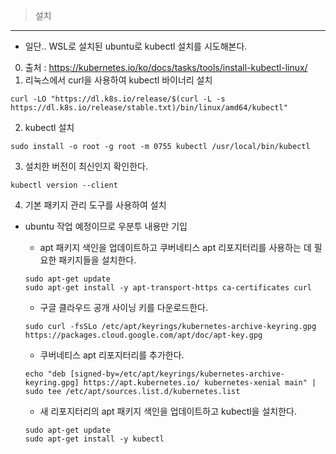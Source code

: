 >설치
---

- 일단.. WSL로 설치된 ubuntu로 kubectl 설치를 시도해본다.
0. 출처 : https://kubernetes.io/ko/docs/tasks/tools/install-kubectl-linux/
1. 리눅스에서 curl을 사용하여 kubectl 바이너리 설치
```
curl -LO "https://dl.k8s.io/release/$(curl -L -s https://dl.k8s.io/release/stable.txt)/bin/linux/amd64/kubectl"
```

2. kubectl 설치
```
sudo install -o root -g root -m 0755 kubectl /usr/local/bin/kubectl
```

3. 설치한 버전이 최신인지 확인한다.
```
kubectl version --client
```

4. 기본 패키지 관리 도구를 사용하여 설치
- ubuntu 작업 예정이므로 우분투 내용만 기입
    * apt 패키지 색인을 업데이트하고 쿠버네티스 apt 리포지터리를 사용하는 데 필요한 패키지들을 설치한다.
    ```
    sudo apt-get update
    sudo apt-get install -y apt-transport-https ca-certificates curl
    ```

    * 구글 클라우드 공개 사이닝 키를 다운로드한다.
    ```
    sudo curl -fsSLo /etc/apt/keyrings/kubernetes-archive-keyring.gpg https://packages.cloud.google.com/apt/doc/apt-key.gpg
    ```

    * 쿠버네티스 apt 리포지터리를 추가한다.
    ```
    echo "deb [signed-by=/etc/apt/keyrings/kubernetes-archive-keyring.gpg] https://apt.kubernetes.io/ kubernetes-xenial main" | sudo tee /etc/apt/sources.list.d/kubernetes.list
    ```

    * 새 리포지터리의 apt 패키지 색인을 업데이트하고 kubectl을 설치한다.
    ```
    sudo apt-get update
    sudo apt-get install -y kubectl
    ```